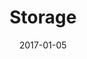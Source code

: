 ---
title: "Storage"
linkTitle: "Storage"
date: 2017-01-05
weight: 35
description: >
  Managing storage
---